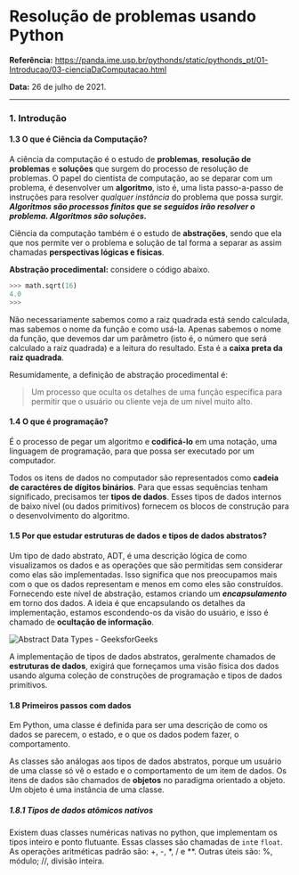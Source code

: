 # Resolução de problemas usando Python

**Referência:** https://panda.ime.usp.br/pythonds/static/pythonds_pt/01-Introducao/03-cienciaDaComputacao.html

**Data:** 26 de julho de 2021.

---

### 1. Introdução

#### 1.3 O que é Ciência da Computação?

A ciência da computação é o estudo de **problemas**, **resolução de problemas** e **soluções** que surgem do processo de resolução de problemas. O papel do cientista de computação, ao se deparar com um problema, é desenvolver um **algoritmo**, isto é, uma lista passo-a-passo de instruções para resolver *qualquer instância* do problema que possa surgir. ***Algoritmos são processos finitos que se seguidos irão resolver o problema. Algoritmos são soluções.***

Ciência da computação também é o estudo de **abstrações**, sendo que ela que nos permite ver o problema e solução de tal forma a separar as assim chamadas **perspectivas lógicas e físicas**.

**Abstração procedimental:** considere o código abaixo.

```python
>>> math.sqrt(16)
4.0
>>>
```

Não necessariamente sabemos como a raiz quadrada está sendo calculada, mas sabemos o nome da função e como usá-la. Apenas sabemos o nome da função, que devemos dar um parâmetro (isto é, o número que será calculado a raiz quadrada) e a leitura do resultado. Esta é a **caixa preta da raiz quadrada**.

Resumidamente, a definição de abstração procedimental é:

> Um processo que oculta os detalhes de uma função específica para permitir que o usuário ou cliente veja de um nível muito alto.

#### 1.4 O que é programação?

É o processo de pegar um algoritmo e **codificá-lo** em uma notação, uma linguagem de programação, para que possa ser executado por um computador.

Todos os itens de dados no computador são representados como **cadeia de caractéres de dígitos binários**. Para que essas sequências tenham significado, precisamos ter **tipos de dados**. Esses tipos de dados internos de baixo nível (ou dados primitivos) fornecem os blocos de construção para o desenvolvimento do algoritmo.

#### 1.5 Por que estudar estruturas de dados e tipos de dados abstratos?

Um tipo de dado abstrato, ADT, é uma descrição lógica de como visualizamos os dados e as operações que são permitidas sem considerar como elas são implementadas. Isso significa que nos preocupamos mais com o que os dados representam e menos em como eles são construídos.  Fornecendo este nível de abstração, estamos criando um ***encapsulamento*** em torno dos dados. A ideia é que encapsulando os detalhes da implementação, estamos escondendo-os da visão do usuário, e isso é chamado de **ocultação de informação**.

![Abstract Data Types - GeeksforGeeks](https://media.geeksforgeeks.org/wp-content/uploads/20190828194629/ADT.jpg)

A implementação de tipos de dados abstratos, geralmente chamados de **estruturas de dados**, exigirá que forneçamos uma visão física dos dados usando alguma coleção de construções de programação e tipos de dados primitivos.

#### 1.8 Primeiros passos com dados

Em Python, uma classe é definida para ser uma descrição de como os dados se parecem, o estado, e o que os dados podem fazer, o comportamento.  

As classes são análogas aos tipos de dados abstratos, porque um usuário de uma classe só vê o estado e o comportamento de um item de dados. Os itens de dados são chamados de **objetos** no paradigma orientado a objeto. Um objeto é uma instância de uma classe.

##### 1.8.1 Tipos de dados atômicos nativos

Existem duas classes numéricas nativas no python, que implementam os tipos inteiro e ponto flutuante. Essas classes são chamadas de `int`e `float`. As operações aritméticas padrão são: +, -, *, / e **. Outras úteis são: %, módulo; //, divisão inteira. 

